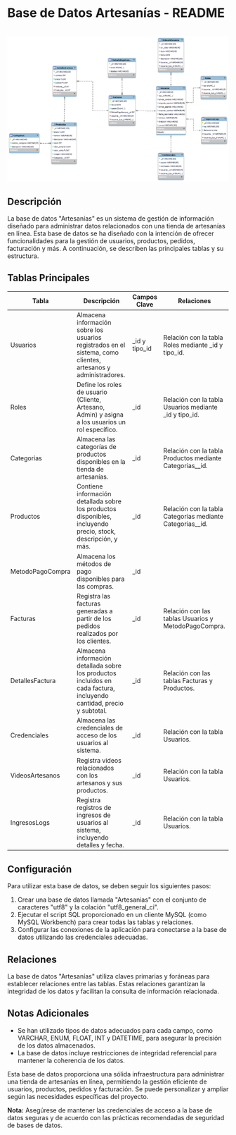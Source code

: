 # Base de Datos Artesanías - README

<br>

<img src="DB_IMAGE.png">

## Descripción
La base de datos "Artesanías" es un sistema de gestión de información diseñado para administrar datos relacionados con una tienda de artesanías en línea. Esta base de datos se ha diseñado con la intención de ofrecer funcionalidades para la gestión de usuarios, productos, pedidos, facturación y más. A continuación, se describen las principales tablas y su estructura.

## Tablas Principales

<table>
  <thead>
    <tr>
      <th>Tabla</th>
      <th>Descripción</th>
      <th>Campos Clave</th>
      <th>Relaciones</th>
    </tr>
  </thead>
  <tbody>
    <tr>
      <td>Usuarios</td>
      <td>Almacena información sobre los usuarios registrados en el sistema, como clientes, artesanos y administradores.</td>
      <td>_id y tipo_id</td>
      <td>Relación con la tabla Roles mediante _id y tipo_id.</td>
    </tr>
    <tr>
      <td>Roles</td>
      <td>Define los roles de usuario (Cliente, Artesano, Admin) y asigna a los usuarios un rol específico.</td>
      <td>_id</td>
      <td>Relación con la tabla Usuarios mediante _id y tipo_id.</td>
    </tr>
    <tr>
      <td>Categorias</td>
      <td>Almacena las categorías de productos disponibles en la tienda de artesanías.</td>
      <td>_id</td>
      <td>Relación con la tabla Productos mediante Categorias__id.</td>
    </tr>
    <tr>
      <td>Productos</td>
      <td>Contiene información detallada sobre los productos disponibles, incluyendo precio, stock, descripción, y más.</td>
      <td>_id</td>
      <td>Relación con la tabla Categorias mediante Categorias__id.</td>
    </tr>
    <tr>
      <td>MetodoPagoCompra</td>
      <td>Almacena los métodos de pago disponibles para las compras.</td>
      <td>_id</td>
      <td></td>
    </tr>
    <tr>
      <td>Facturas</td>
      <td>Registra las facturas generadas a partir de los pedidos realizados por los clientes.</td>
      <td>_id</td>
      <td>Relación con las tablas Usuarios y MetodoPagoCompra.</td>
    </tr>
    <tr>
      <td>DetallesFactura</td>
      <td>Almacena información detallada sobre los productos incluidos en cada factura, incluyendo cantidad, precio y subtotal.</td>
      <td>_id</td>
      <td>Relación con las tablas Facturas y Productos.</td>
    </tr>
    <tr>
      <td>Credenciales</td>
      <td>Almacena las credenciales de acceso de los usuarios al sistema.</td>
      <td>_id</td>
      <td>Relación con la tabla Usuarios.</td>
    </tr>
    <tr>
      <td>VideosArtesanos</td>
      <td>Registra videos relacionados con los artesanos y sus productos.</td>
      <td>_id</td>
      <td>Relación con la tabla Usuarios.</td>
    </tr>
    <tr>
      <td>IngresosLogs</td>
      <td>Registra registros de ingresos de usuarios al sistema, incluyendo detalles y fecha.</td>
      <td>_id</td>
      <td>Relación con la tabla Usuarios.</td>
    </tr>
  </tbody>
</table>

## Configuración
Para utilizar esta base de datos, se deben seguir los siguientes pasos:

1. Crear una base de datos llamada "Artesanias" con el conjunto de caracteres "utf8" y la colación "utf8_general_ci".
2. Ejecutar el script SQL proporcionado en un cliente MySQL (como MySQL Workbench) para crear todas las tablas y relaciones.
3. Configurar las conexiones de la aplicación para conectarse a la base de datos utilizando las credenciales adecuadas.

## Relaciones
La base de datos "Artesanías" utiliza claves primarias y foráneas para establecer relaciones entre las tablas. Estas relaciones garantizan la integridad de los datos y facilitan la consulta de información relacionada.

## Notas Adicionales
- Se han utilizado tipos de datos adecuados para cada campo, como VARCHAR, ENUM, FLOAT, INT y DATETIME, para asegurar la precisión de los datos almacenados.
- La base de datos incluye restricciones de integridad referencial para mantener la coherencia de los datos.

Esta base de datos proporciona una sólida infraestructura para administrar una tienda de artesanías en línea, permitiendo la gestión eficiente de usuarios, productos, pedidos y facturación. Se puede personalizar y ampliar según las necesidades específicas del proyecto.

**Nota:** Asegúrese de mantener las credenciales de acceso a la base de datos seguras y de acuerdo con las prácticas recomendadas de seguridad de bases de datos.
